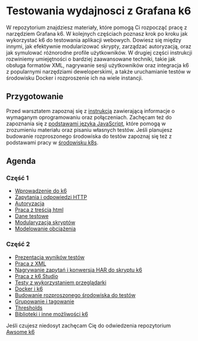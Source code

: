 # Testowania wydajnosci z Grafana k6

W repozytorium znajdziesz materiały, które pomogą Ci rozpocząć pracę z narzędziem Grafana k6. W kolejnych częściach poznasz krok po kroku jak wykorzystać k6 do testowania aplikacji webowych. Dowiesz się między innymi, jak efektywnie modularizować skrypty, zarządzać autoryzacją, oraz jak symulować różnorodne profile użytkowników. W drugiej części instrukcji rozwiniemy umiejętności o bardziej zaawansowane techniki, takie jak obsługa formatów XML, nagrywanie sesji użytkowników oraz integracja k6 z popularnymi narzędziami deweloperskimi, a także uruchamianie testów w środowisku Docker i rozproszenie ich na wiele instancji.

## Przygotowanie

Przed warsztatem zapoznaj się z [instrukcją](./000-installation-and-verification.md) zawierającą informacje o wymaganym oprogramowaniu oraz połączeniach. Zachęcam też do zapoznania się z [podstawami języka JavaScript](./A-podstawy-JS.md), które pomogą w zrozumieniu materiału oraz pisaniu własnych testów. Jeśli planujesz budowanie rozproszonego środowiska do testów zapoznaj się też z podstawami pracy w [środowisku k8s](./B-podstawy-k8s.md).

## Agenda

### Część 1
* [Wprowadzenie do k6](part-1/110-wprowadzenie.md)
* [Zapytania i odpowiedzi HTTP](part-1/120-zapytania.md)
* [Autoryzacja](part-1/130-autoryzacja.md)
* [Praca z treścią html](part-1/170-html.md)
* [Dane testowe](part-1/140-dane-testowe.md)
* [Modularyzacja skryptów](part-1/150-modularyzacja.md)
* [Modelowanie obciążenia](part-1/160-modelowanie-obciazenia.md)

### Część 2
* [Prezentacja wyników testów](part-2/280-result-output.md)
* [Praca z XML](part-2/210-xml.md)
* [Nagrywanie zapytań i konwersja HAR do skryptu k6](part-2/220-nagrywanie-zapytan.md)
* [Praca z k6 Studio](part-2/230-k6-studio.md)
* [Testy z wykorzystaniem przeglądarki](part-2/240-k6-browser.md)
* [Docker i k6](part-2/250-running-in-docker.md)
* [Budowanie rozproszonego środowiska do testów](part-2/260-distributed-testing.md)
* [Grupowanie i tagowanie](part-2/270-tagowanie-i-grupowanie.md)
* [Thresholds](part-2/290-tresholds.md)
* [Biblioteki i inne możliwości k6]()

Jeśli czujesz niedosyt zachęcam Cię do odwiedzenia repozytorium [Awsome k6](https://github.com/grafana/awesome-k6)

